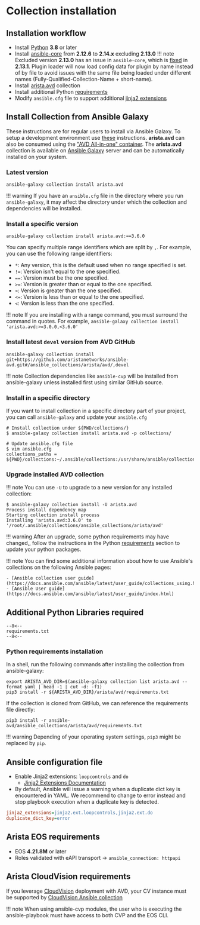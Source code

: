 # Collection installation

## Installation workflow

- Install [Python](https://www.python.org/downloads/) **3.8** or later
- Install [ansible-core](https://docs.ansible.com/ansible/latest/installation_guide/intro_installation.html) from **2.12.6** to **2.14.x** excluding **2.13.0**
!!! note
    Excluded version **2.13.0** has an issue in `ansible-core`, which is [fixed](https://github.com/ansible/ansible/blob/v2.13.1/changelogs/CHANGELOG-v2.13.rst#bugfixes) in **2.13.1**. Plugin loader will now load config data for plugin by name instead of by file to avoid issues with the same file being loaded under different names (Fully-Qualified-Collection-Name + short-name).
- Install [arista.avd](#install-collection-from-ansible-galaxy) collection
- Install additional Python [requirements](#python-requirements-installation)
- Modify `ansible.cfg` file to support additional [jinja2 extensions](#ansible-configuration-file)

## Install Collection from Ansible Galaxy

These instructions are for regular users to install via Ansible Galaxy. To setup a development environment use [these](../contribution/setup-environment.md) instructions. **arista.avd** can also be consumed using the ["AVD All-in-one" container](https://github.com/arista-netdevops-community/avd-all-in-one-container). The **arista.avd** collection is available on [Ansible Galaxy](https://galaxy.ansible.com/arista/avd) server and can be automatically installed on your system.

### Latest version

```shell
ansible-galaxy collection install arista.avd
```

!!! warning
    If you have an `ansible.cfg` file in the directory where you run `ansible-galaxy`, it may affect the directory under which the collection and dependencies will be installed.

### Install a specific version

```shell
ansible-galaxy collection install arista.avd:==3.6.0
```

You can specify multiple range identifiers which are split by `,`. For example, you can use the following range identifiers:

- `*`: Any version, this is the default used when no range specified is set.
- `!=`: Version isn't equal to the one specified.
- `==`: Version must be the one specified.
- `>=`: Version is greater than or equal to the one specified.
- `>`: Version is greater than the one specified.
- `<=`: Version is less than or equal to the one specified.
- `<`: Version is less than the one specified.

!!! note
    If you are installing with a range command, you must surround the command in quotes. For example, `ansible-galaxy collection install 'arista.avd:>=3.0.0,<3.6.0'`

### Install latest `devel` version from AVD GitHub

```shell
ansible-galaxy collection install git+https://github.com/aristanetworks/ansible-avd.git#/ansible_collections/arista/avd/,devel
```

!!! note
    Collection dependencies like `ansible-cvp` will be installed from ansible-galaxy unless installed first using similar GitHub source.

### Install in a specific directory

If you want to install collection in a specific directory part of your project, you can call `ansible-galaxy` and update your `ansible.cfg`

```shell
# Install collection under ${PWD/collections/}
$ ansible-galaxy collection install arista.avd -p collections/

# Update ansible.cfg file
$ vim ansible.cfg
collections_paths = ${PWD}/collections:~/.ansible/collections:/usr/share/ansible/collections
```

### Upgrade installed AVD collection

!!! note
    You can use `-U` to upgrade to a new version for any installed collection:

```shell
$ ansible-galaxy collection install -U arista.avd
Process install dependency map
Starting collection install process
Installing 'arista.avd:3.6.0' to '/root/.ansible/collections/ansible_collections/arista/avd'
```
!!! warning
After an upgrade, some python requirements may have changed,, follow the
instructions in the Python [requirements](#python-requirements-installation)
section to update your python packages.

!!! note
    You can find some additional information about how to use Ansible's collections on the following Ansible pages:

    - [Ansible collection user guide](https://docs.ansible.com/ansible/latest/user_guide/collections_using.html)
    - [Ansible User guide](https://docs.ansible.com/ansible/latest/user_guide/index.html)

## Additional Python Libraries required

```pip
--8<--
requirements.txt
--8<--
```

### Python requirements installation

In a shell, run the following commands after installing the collection from ansible-galaxy:

```shell
export ARISTA_AVD_DIR=$(ansible-galaxy collection list arista.avd --format yaml | head -1 | cut -d: -f1)
pip3 install -r ${ARISTA_AVD_DIR}/arista/avd/requirements.txt
```

If the collection is cloned from GitHub, we can reference the requirements file directly:

```shell
pip3 install -r ansible-avd/ansible_collections/arista/avd/requirements.txt
```

!!! warning
    Depending of your operating system settings, `pip3` might be replaced by `pip`.

## Ansible configuration file

- Enable Jinja2 extensions: `loopcontrols` and `do`
  - [Jinja2 Extensions Documentation](https://jinja.palletsprojects.com/extensions/)
- By default, Ansible will issue a warning when a duplicate dict key is encountered in YAML. We recommend to change to error instead and stop playbook execution when a duplicate key is detected.

```ini
jinja2_extensions=jinja2.ext.loopcontrols,jinja2.ext.do
duplicate_dict_key=error
```

## Arista EOS requirements

- EOS **4.21.8M** or later
- Roles validated with eAPI transport -> `ansible_connection: httpapi`

## Arista CloudVision requirements

If you leverage [CloudVision](https://www.arista.com/en/products/eos/eos-cloudvision) deployment with AVD, your CV instance must be supported by [CloudVision Ansible collection](https://cvp.avd.sh/)

!!! note
    When using ansible-cvp modules, the user who is executing the ansible-playbook must have access to both CVP and the EOS CLI.
